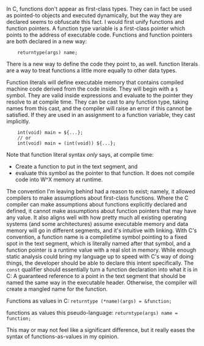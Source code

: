 In C, functions don't appear as first-class types. They can in fact be used as pointed-to objects and executed dynamically, but the way they are declared seems to obfuscate this fact. I would first unify functions and function pointers. A function type variable is a first-class pointer which points to the address of executable code. Functions and function pointers are both declared in a new way:

```
    returntype(args) name;
```

There is a new way to define the code they point to, as well. function literals are a way to treat functions a little more equally to other data types.

Function literals will define executable memory that contains compiled machine code derived from the code inside. They will begin with a `$` symbol. They are valid inside expressions and evaluate to the pointer they resolve to at compile time. They can be cast to any function type, taking names from this cast, and the compiler will raise an error if this cannot be satisfied. If they are used in an assignment to a function variable, they cast implicitly.

```
    int(void) main = ${...};
    // or
    int(void) main = (int(void)) ${...};
```

Note that function literal syntax *only* says, at compile time:
- Create a function to put in the text segment, and
- evaluate this symbol as the pointer to that function.
It does not compile code into W^X memory at runtime.

The convention I'm leaving behind had a reason to exist; namely, it allowed compilers to make assumptions about first-class functions. Where the C compiler can make assumptions about functions explicitly declared and defined, it cannot make assumptions about function pointers that may have any value. It also aligns well with how pretty much all existing operating systems (and some architectures) assume executable memory and data memory will go in different segments, and it's intuitive with linking. With C's convention, a function name is a compiletime symbol pointing to a fixed spot in the text segment, which is literally named after that symbol, and a function pointer is a runtime value with a real slot in memory. While enough static analysis could bring my language up to speed with C's way of doing things, the developer should be able to declare this intent specifically. The `const` qualifier should essentially turn a function declaration into what it is in C: A guaranteed reference to a point in the text segment that should be named the same way in the executable header. Otherwise, the compiler will create a mangled name for the function.

Functions as values in C:
    `returntype (*name)(args) = &function;`

functions as values this pseudo-language:
    `returntype(args) name = function;`

This may or may not feel like a significant difference, but it really eases the syntax of functions-as-values in my opinion.

